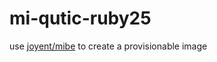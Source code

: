 mi-qutic-ruby25
===============

use [joyent/mibe](https://github.com/joyent/mibe) to create a provisionable image
